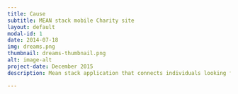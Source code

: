 ```yaml
---
title: Cause
subtitle: MEAN stack mobile Charity site
layout: default
modal-id: 1
date: 2014-07-18
img: dreams.png
thumbnail: dreams-thumbnail.png
alt: image-alt
project-date: December 2015
description: Mean stack application that connects individuals looking for grass roots charitable projects from around the world to donate to and be involved in. The concept involves users donating a set amount a month to the application and each month finding projects that they are interested in to donate to.

---
```

